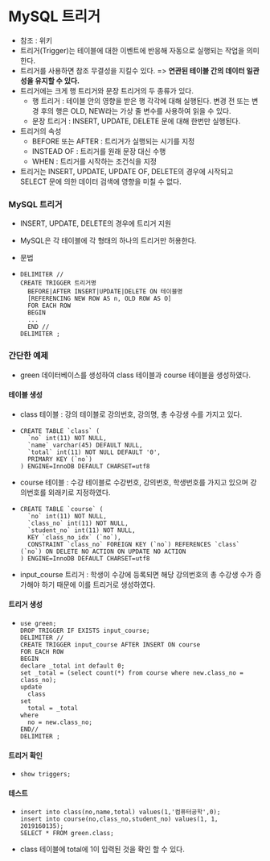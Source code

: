 # MySQL 트리거

* 참조 : 위키
* 트리거(Trigger)는 테이블에 대한 이벤트에 반응해 자동으로 실행되는 작업을 의미한다.
* 트리거를 사용하면 참조 무결성을 지킬수 있다. => **연관된 테이블 간의 데이터 일관성을 유지할 수 있다.**
* 트리거에는 크게 행 트리거와 문장 트리거의 두 종류가 있다.
  * 행 트리거 : 테이블 안의 영향을 받은 행 각각에 대해 실행된다. 변경 전 또는 변경 후의 행은 OLD, NEW라는 가상 줄 변수를 사용하여 읽을 수 있다.
  * 문장 트리거 : INSERT, UPDATE, DELETE 문에 대해 한번만 실행된다.
* 트리거의 속성
  * BEFORE 또는 AFTER : 트리거가 실행되는 시기를 지정
  * INSTEAD OF : 트리거를 원래 문장 대신 수행
  * WHEN : 트리거를 시작하는 조건식을 지정
* 트리거는 INSERT, UPDATE, UPDATE OF, DELETE의 경우에 시작되고 SELECT 문에 의한 데이터 검색에 영향을 미칠 수 없다.

### MySQL 트리거

* INSERT, UPDATE, DELETE의 경우에 트리거 지원

* MySQL은 각 테이블에 각 형태의 하나의 트리거만 허용한다. 

* 문법

* ``` mysql
  DELIMITER //
  CREATE TRIGGER 트리거명
  	BEFORE|AFTER INSERT|UPDATE|DELETE ON 테이블명
  	[REFERENCING NEW ROW AS n, OLD ROW AS O]
  	FOR EACH ROW
  	BEGIN
  	...
  	END //
  DELIMITER ;
  
  ```

### 간단한 예제

* green 데이터베이스를 생성하여 class 테이블과 course 테이블을 생성하였다.

#### 테이블 생성

* class 테이블 : 강의 테이블로 강의번호, 강의명, 총 수강생 수를 가지고 있다.

* ```mysql
  CREATE TABLE `class` (
    `no` int(11) NOT NULL,
    `name` varchar(45) DEFAULT NULL,
    `total` int(11) NOT NULL DEFAULT '0',
    PRIMARY KEY (`no`)
  ) ENGINE=InnoDB DEFAULT CHARSET=utf8
  ```

* course 테이블 : 수강 테이블로 수강번호, 강의번호, 학생번호를 가지고 있으며 강의번호를 외래키로 지정하였다.

* ``` mysql
  CREATE TABLE `course` (
    `no` int(11) NOT NULL,
    `class_no` int(11) NOT NULL,
    `student_no` int(11) NOT NULL,
    KEY `class_no_idx` (`no`),
    CONSTRAINT `class_no` FOREIGN KEY (`no`) REFERENCES `class` (`no`) ON DELETE NO ACTION ON UPDATE NO ACTION
  ) ENGINE=InnoDB DEFAULT CHARSET=utf8
  ```

* input_course 트리거 : 학생이 수강에 등록되면 해당 강의번호의 총 수강생 수가 증가해야 하기 때문에 이를 트리거로 생성하였다.

#### 트리거 생성

* ``` mysql
  use green;
  DROP TRIGGER IF EXISTS input_course;
  DELIMITER //
  CREATE TRIGGER input_course AFTER INSERT ON course
  FOR EACH ROW 
  BEGIN
  declare _total int default 0;
  set _total = (select count(*) from course where new.class_no = class_no);
  update 
  	class
  set
  	total = _total
  where
  	no = new.class_no;
  END//
  DELIMITER ;
  
  ```

#### 트리거 확인

* ````mysql
  show triggers;
  ````

#### 테스트

* ```mysql
  insert into class(no,name,total) values(1,'컴퓨터공학',0);
  insert into course(no,class_no,student_no) values(1, 1, 2019160135);
  SELECT * FROM green.class;
  ```

* class 테이블에 total에 1이 입력된 것을 확인 할 수 있다.

